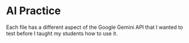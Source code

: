 # AI Practice

Each file has a different aspect of the Google Gemini API that I wanted to test before I taught my students how to use it.